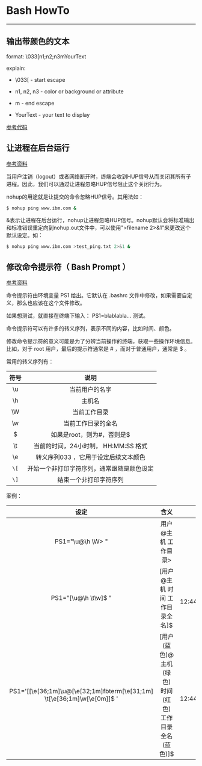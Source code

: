 # Bash HowTo

---

## 输出带颜色的文本

format: \033[n1;n2;n3mYourText

explain:

- \033[ - start escape

- n1, n2, n3 - color or background or attribute

- m - end escape

- YourText - your text to display

[参考代码](../../codes/lab/bash/colors.sh)

## 让进程在后台运行

[参考资料](https://www.ibm.com/developerworks/cn/linux/l-cn-nohup/)

当用户注销（logout）或者网络断开时，终端会收到HUP信号从而关闭其所有子进程。因此，我们可以通过让进程忽略HUP信号阻止这个关闭行为。

nohup的用途就是让提交的命令忽略HUP信号。其用法如：

```bash
$ nohup ping www.ibm.com &
```

&表示让进程在后台运行，nohup让进程忽略HUP信号。nohup默认会将标准输出和标准错误重定向到nohup.out文件中，可以使用">filename 2>&1"来更改这个默认设定。如：

```bash
$ nohup ping www.ibm.com >test_ping.txt 2>&1 &
```

## 修改命令提示符（ Bash Prompt ）

[参考资料](http://www.tldp.org/HOWTO/Bash-Prompt-HOWTO/x157.html)

命令提示符由环境变量 PS1 给出。它默认在 .bashrc 文件中修改，如果需要自定义，那么也应该在这个文件修改。

如果想测试，就直接在终端下输入： PS1=blablabla... 测试。

命令提示符可以有许多的转义序列，表示不同的内容，比如时间、颜色。

修改命令提示符的意义可能是为了分辨当前操作的终端，获取一些操作环境信息。比如，对于 root 用户，最后的提示符通常是 # ，而对于普通用户，通常是 $ 。

常用的转义序列有：

|符号|说明|
|:-:|:-:|
|\u|当前用户的名字|
|\h|主机名|
|\W|当前工作目录|
|\w|当前工作目录的全名|
|\$|如果是root，则为#，否则是$|
|\t|当前的时间，24小时制， HH:MM:SS 格式|
|\e|转义序列033 ，它用于设定后续文本颜色|
|`\[`|开始一个非打印字符序列，通常跟随是颜色设定|
|`\]`|结束一个非打印字符序列|

案例：

|设定|含义|e.g.|
|:-:|:-:|:-:|
|PS1="\u@\h \W> "|用户@主机 工作目录> |diwen@ubuntu ~> |
|PS1="[\u@\h \t\w]\$ "|[用户@主机 时间 工作目录全名]$ |[diwen@ubuntu 12:44:02~/workspace/LinuxStudy]$ |
|PS1='[\[\e[36;1m\]\u@\[\e[32;1m\]fbterm\[\e[31;1m\] \t\[\e[36;1m\]\w\[\e[0m\]]\$ '|[用户(蓝色)@主机(绿色) 时间(红色) 工作目录全名(蓝色)]$ |[diwen@ubuntu 12:44:02~/workspace/LinuxStudy]$|